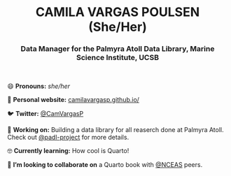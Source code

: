 <h1 align="center"> CAMILA VARGAS POULSEN (She/Her) </h1>

<h3 align="center"> Data Manager for the Palmyra Atoll Data Library, Marine Science Institute, UCSB </h3>

<br>

😄 **Pronouns:** _she/her_

📝 **Personal website:** [camilavargasp.github.io/](https://camilavargasp.github.io/)

🐦 **Twitter:** [@CamVargasP](https://twitter.com/CamVargasP)

🔆 **Working on:** Building a data library for all reaserch done at Palmyra Atoll. Check out [@padl-project](https://github.com/padl-project) for more details. 

:nerd_face: **Currently learning:** How cool is Quarto!

👯 **I’m looking to collaborate on** a Quarto book with [@NCEAS](https://github.com/NCEAS) peers.

<!--
<h3 align="left"> About me </h3>


- 🌱 I’m currently learning ...
- 👯 I’m looking to collaborate on ...
- 🤔 I’m looking for help with ...
- 💬 Ask me about ...
- 📫 How to reach me: ...

- ⚡ Fun fact: ...



**camilavargasp/camilavargasp** is a ✨ _special_ ✨ repository because its `README.md` (this file) appears on your GitHub profile.

Here are some ideas to get you started:

- 🔭 I’m currently working on ...
- 🌱 I’m currently learning ...
- 👯 I’m looking to collaborate on ...
- 🤔 I’m looking for help with ...
- 💬 Ask me about ...
- 📫 How to reach me: ...
- 😄 Pronouns: ...
- ⚡ Fun fact: ...

[Emojis Dictionary](https://gist.github.com/rxaviers/7360908)

-->
